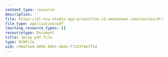 ```yaml
---
content_type: resource
description: ''
file: https://ol-ocw-studio-app-production.s3.amazonaws.com/courses/9-00-introduction-to-psychology-fall-2004/c90af3e440568d41462ef7231f4e7f1d_10501.pdf
file_type: application/pdf
learning_resource_types: []
resourcetype: Document
title: 3play pdf file
type: OCWFile
uid: c90af3e4-4056-8d41-462e-f7231f4e7f1d
---
```

